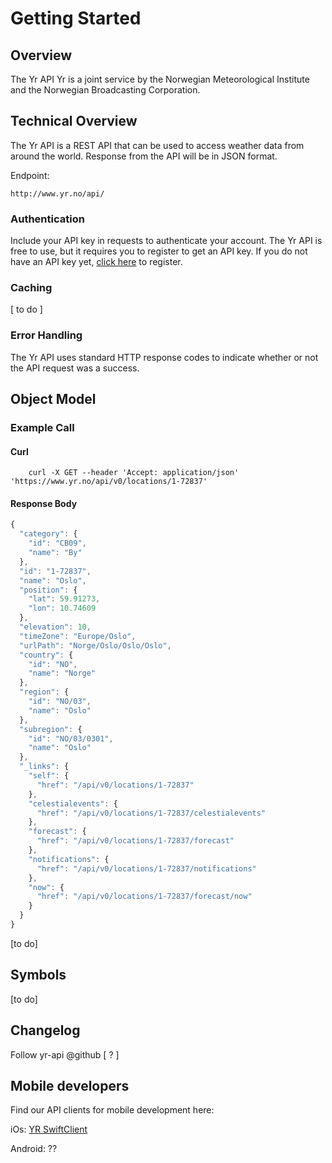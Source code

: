 # Getting Started

## Overview

The Yr API Yr is a joint service by the Norwegian Meteorological Institute and the Norwegian Broadcasting Corporation.

## Technical Overview

The Yr API is a REST API that can be used to access weather data from around the world.
Response from the API will be in JSON format.

Endpoint:

```
http://www.yr.no/api/
```

### Authentication

Include your API key in requests to authenticate your account. The Yr API is free to use, but it requires you to register to get an API key.
If you do not have an API key yet, [click here](https://api.yr.no/) to register.

### Caching

[ to do ]

### Error Handling

The Yr API uses standard HTTP response codes to indicate whether or not the API request was a success.

## Object Model

### Example Call

#### Curl

```curl
    curl -X GET --header 'Accept: application/json' 'https://www.yr.no/api/v0/locations/1-72837'
```

#### Response Body

```javascript
{
  "category": {
    "id": "CB09",
    "name": "By"
  },
  "id": "1-72837",
  "name": "Oslo",
  "position": {
    "lat": 59.91273,
    "lon": 10.74609
  },
  "elevation": 10,
  "timeZone": "Europe/Oslo",
  "urlPath": "Norge/Oslo/Oslo/Oslo",
  "country": {
    "id": "NO",
    "name": "Norge"
  },
  "region": {
    "id": "NO/03",
    "name": "Oslo"
  },
  "subregion": {
    "id": "NO/03/0301",
    "name": "Oslo"
  },
  "_links": {
    "self": {
      "href": "/api/v0/locations/1-72837"
    },
    "celestialevents": {
      "href": "/api/v0/locations/1-72837/celestialevents"
    },
    "forecast": {
      "href": "/api/v0/locations/1-72837/forecast"
    },
    "notifications": {
      "href": "/api/v0/locations/1-72837/notifications"
    },
    "now": {
      "href": "/api/v0/locations/1-72837/forecast/now"
    }
  }
}
```

[to do]

## Symbols

[to do]

## Changelog

Follow yr-api @github [ ? ]

## Mobile developers

Find our API clients for mobile development here:

iOs: [YR SwiftClient](https://github.com/YR/yr-swiftclient)

Android: ??
